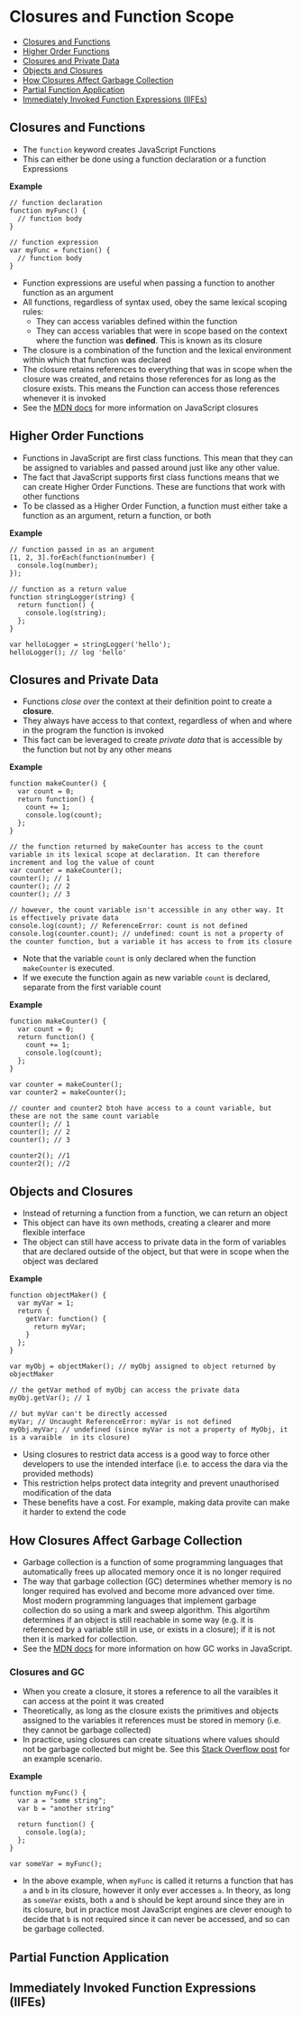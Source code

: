 # Closures and Function Scope

  * [Closures and Functions](#clourses-functions)
  * [Higher Order Functions](#higher-order-functions)
  * [Closures and Private Data](#closures-privaate-data)
  * [Objects and Closures](#objects-closures)
  * [How Closures Affect Garbage Collection](#garbage-collection)
  * [Partial Function Application](#partial-function-application)
  * [Immediately Invoked Function Expressions (IIFEs)](#iife)

<a name="clourses-functions"></a>
## Closures and Functions

  * The `function` keyword creates JavaScript Functions
  * This can either be done using a function declaration or a function Expressions

**Example**

```
// function declaration
function myFunc() {
  // function body
}

// function expression
var myFunc = function() {
  // function body
}
```

  * Function expressions are useful when passing a function to another function as an argument
  * All functions, regardless of syntax used, obey the same lexical scoping rules:
    * They can access variables defined within the function
    * They can access variables that were in scope based on the context where the function was **defined**. This is known as its closure
  * The closure is a combination of the function and the lexical environment within which that function was declared
  * The closure retains references to everything that was in scope when the closure was created, and retains those references for as long as the closure exists. This means the Function can access those references whenever it is invoked
  * See the [MDN docs](https://developer.mozilla.org/en-US/docs/Web/JavaScript/Closures) for more information on JavaScript closures

<a name="higher-order-functions"></a>
## Higher Order Functions

  * Functions in JavaScript are first class functions. This mean that they can be assigned to variables and passed around just like any other value.
  * The fact that JavaScript supports first class functions means that we can create Higher Order Functions. These are functions that work with other functions
  * To be classed as a Higher Order Function, a function must either take a function as an argument, return a function, or both

**Example**

```
// function passed in as an argument
[1, 2, 3].forEach(function(number) {
  console.log(number);
});

// function as a return value
function stringLogger(string) {
  return function() {
    console.log(string);
  };
}

var helloLogger = stringLogger('hello');
helloLogger(); // log 'hello'
```

<a name="closures-privaate-data"></a>
## Closures and Private Data

  * Functions *close over* the context at their definition point to create a **closure**.
  * They always have access to that context, regardless of when and where in the program the function is invoked
  * This fact can be leveraged to create *private data* that is accessible by the function but not by any other means

**Example**

```
function makeCounter() {
  var count = 0;
  return function() {
    count += 1;
    console.log(count);
  };
}

// the function returned by makeCounter has access to the count variable in its lexical scope at declaration. It can therefore increment and log the value of count
var counter = makeCounter();
counter(); // 1
counter(); // 2
counter(); // 3

// however, the count variable isn't accessible in any other way. It is effectively private data
console.log(count); // ReferenceError: count is not defined
console.log(counter.count); // undefined: count is not a property of the counter function, but a variable it has access to from its closure
```

  * Note that the variable `count` is only declared when the function `makeCounter` is executed.
  * If we execute the function again as new variable `count` is declared, separate from the first variable count

**Example**

```
function makeCounter() {
  var count = 0;
  return function() {
    count += 1;
    console.log(count);
  };
}

var counter = makeCounter();
var counter2 = makeCounter();

// counter and counter2 btoh have access to a count variable, but these are not the same count variable
counter(); // 1
counter(); // 2
counter(); // 3

counter2(); //1
counter2(); //2
```

<a name="objects-closures"></a>
## Objects and Closures

  * Instead of returning a function from a function, we can return an object
  * This object can have its own methods, creating a clearer and more flexible interface
  * The object can still have access to private data in the form of variables that are declared outside of the object, but that were in scope when the object was declared

**Example**

```
function objectMaker() {
  var myVar = 1;
  return {
    getVar: function() {
      return myVar;
    }
  };
}

var myObj = objectMaker(); // myObj assigned to object returned by objectMaker

// the getVar method of myObj can access the private data
myObj.getVar(); // 1

// but myVar can't be directly accessed
myVar; // Uncaught ReferenceError: myVar is not defined
myObj.myVar; // undefined (since myVar is not a property of MyObj, it is a varaible  in its closure)
```

  * Using closures to restrict data access is a good way to force other developers to use the intended interface (i.e. to access the dara via the provided methods)
  * This restriction helps protect data integrity and prevent unauthorised modification of the data
  * These benefits have a cost. For example, making data provite can make it harder to extend the code

<a name="garbage-collection"></a>
## How Closures Affect Garbage Collection

  * Garbage collection is a function of some programming languages that automatically frees up allocated memory once it is no longer required
  * The way that garbage collection (GC) determines whether memory is no longer required has evolved and become more advanced over time. Most modern programming languages that implement garbage collection do so using a mark and sweep algorithm. This algortihm determines if an object is still reachable in some way (e.g. it is referenced by a variable still in use, or exists in a closure); if it is not then it is marked for collection.
  * See the [MDN docs](https://developer.mozilla.org/en-US/docs/Web/JavaScript/Memory_Management) for more information on how GC works in JavaScript.

### Closures and GC

  * When you create a closure, it stores a reference to all the varaibles it can access at the point it was created
  * Theoretically, as long as the closure exists the primitives and objects assigned to the variables it references must be stored in memory (i.e. they cannot be garbage collected)
  * In practice, using closures can create situations where values should not be garbage collected but might be. See this [Stack Overflow post](https://stackoverflow.com/questions/24468713/javascript-closures-concerning-unreferenced-variables) for an example scenario.

**Example**

```
function myFunc() {
  var a = "some string";
  var b = "another string"

  return function() {
    console.log(a);
  };
}

var someVar = myFunc();
```

  * In the above example, when `myFunc` is called it returns a function that has `a` and `b` in its closure, however it only ever accesses `a`. In theory, as long as `someVar` exists, both `a` and `b` should be kept around since they are in its closure, but in practice most JavaScript engines are clever enough to decide that `b` is not required since it can never be accessed, and so can be garbage collected.

<a name="partial-function-application"></a>
## Partial Function Application

<a name="iife"></a>
## Immediately Invoked Function Expressions (IIFEs)
